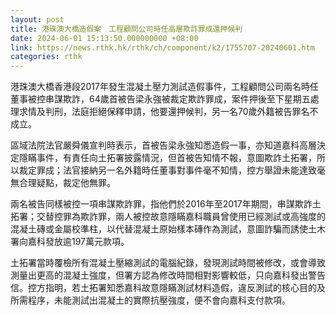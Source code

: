 ```yaml
---
layout: post
title: 港珠澳大橋造假案　工程顧問公司時任高層欺詐罪成還押候判
date: 2024-06-01 15:13:50.000000000 +08:00
link: https://news.rthk.hk/rthk/ch/component/k2/1755707-20240601.htm
categories: rthk
---
```


港珠澳大橋香港段2017年發生混凝土壓力測試造假事件，工程顧問公司兩名時任董事被控串謀欺詐，64歲首被告梁永強被裁定欺詐罪成，案件押後至下星期五處理求情及判刑，法庭拒絕保釋申請，他要還押候判，另一名70歲外籍被告罪名不成立。

區域法院法官嚴舜儀宣判時表示，首被告梁永強知悉造假一事，亦知道嘉科高層決定隱瞞事件，有責任向土拓署披露情況，但首被告知情不報，意圖欺詐土拓署，所以裁定罪成；法官接納另一名外籍時任董事對事件毫不知情，控方舉證未能達致毫無合理疑點，裁定他無罪。

兩名被告同樣被控一項串謀欺詐罪，指他們於2016年至2017年期間，串謀欺詐土拓署；交替控罪為欺詐罪，兩人被控故意隱瞞嘉科職員曾使用已經測試或高強度的混凝土磚或金屬校準柱，以代替混凝土原始樣本磚作為測試，意圖詐騙而誘使土木署向嘉科發放逾197萬元款項。

土拓署當時覆檢所有混凝土壓縮測試的電腦紀錄，發現測試時間被修改，或會導致測量出更高的混凝土強度，但署方認為修改時間相對影響較低，只向嘉科發出警告信。控方指明，若土拓署知悉嘉科故意隱瞞測試材料造假，違反測試的核心目的及所需程序，未能測試出混凝土的實際抗壓強度，便不會向嘉科支付款項。

